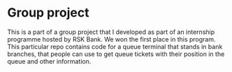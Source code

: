# Group project

This is a part of a group project that I developed as part of an internship programme hosted by RSK Bank. We won the first place in this program. This particular repo contains code for a queue terminal that stands in bank branches, that people can use to get queue tickets with their position in the queue and other information. 

